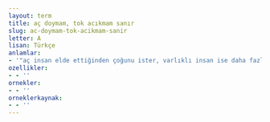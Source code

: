 ```yaml
---
layout: term
title: aç doymam, tok acıkmam sanır
slug: ac-doymam-tok-acikmam-sanir
letter: A
lisan: Türkçe
anlamlar:
- '"aç insan elde ettiğinden çoğunu ister, varlıklı insan ise daha fazlasını ister" anlamında kullanılan bir söz'
ozellikler:
- - ''
ornekler:
- - ''
orneklerkaynak:
- - ''
---
```

